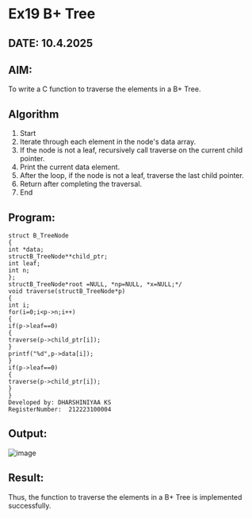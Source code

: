 # Ex19 B+ Tree
## DATE: 10.4.2025
## AIM:
To write a C function to traverse the elements in a B+ Tree.

## Algorithm
1. Start
2. Iterate through each element in the node's data array.
3. If the node is not a leaf, recursively call traverse on the current child pointer.
4. Print the current data element.
5. After the loop, if the node is not a leaf, traverse the last child pointer.
6. Return after completing the traversal.
7. End
## Program:
```
struct B_TreeNode
{
int *data;
structB_TreeNode**child_ptr;
int leaf;
int n;
};
structB_TreeNode*root =NULL, *np=NULL, *x=NULL;*/
void traverse(structB_TreeNode*p)
{
int i;
for(i=0;i<p->n;i++)
{
if(p->leaf==0)
{
traverse(p->child_ptr[i]);
}
printf("%d",p->data[i]);
}
if(p->leaf==0)
{
traverse(p->child_ptr[i]);
}
}
Developed by: DHARSHINIYAA KS
RegisterNumber:  212223100004

```

## Output:

![image](https://github.com/user-attachments/assets/8bf80268-340a-4a96-a81c-7cb6b1cda10a)


## Result:
Thus, the function to traverse the elements in a B+ Tree is implemented successfully.
